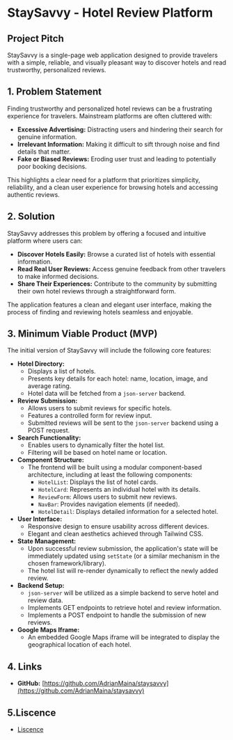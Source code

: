 # StaySavvy - Hotel Review Platform

## Project Pitch

StaySavvy is a single-page web application designed to provide travelers with a simple, reliable, and visually pleasant way to discover hotels and read trustworthy, personalized reviews.

## 1. Problem Statement

Finding trustworthy and personalized hotel reviews can be a frustrating experience for travelers. Mainstream platforms are often cluttered with:

* **Excessive Advertising:** Distracting users and hindering their search for genuine information.
* **Irrelevant Information:** Making it difficult to sift through noise and find details that matter.
* **Fake or Biased Reviews:** Eroding user trust and leading to potentially poor booking decisions.

This highlights a clear need for a platform that prioritizes simplicity, reliability, and a clean user experience for browsing hotels and accessing authentic reviews.

## 2. Solution

StaySavvy addresses this problem by offering a focused and intuitive platform where users can:

* **Discover Hotels Easily:** Browse a curated list of hotels with essential information.
* **Read Real User Reviews:** Access genuine feedback from other travelers to make informed decisions.
* **Share Their Experiences:** Contribute to the community by submitting their own hotel reviews through a straightforward form.

The application features a clean and elegant user interface, making the process of finding and reviewing hotels seamless and enjoyable.

## 3. Minimum Viable Product (MVP)

The initial version of StaySavvy will include the following core features:

* **Hotel Directory:**
    * Displays a list of hotels.
    * Presents key details for each hotel: name, location, image, and average rating.
    * Hotel data will be fetched from a `json-server` backend.
* **Review Submission:**
    * Allows users to submit reviews for specific hotels.
    * Features a controlled form for review input.
    * Submitted reviews will be sent to the `json-server` backend using a POST request.
* **Search Functionality:**
    * Enables users to dynamically filter the hotel list.
    * Filtering will be based on hotel name or location.
* **Component Structure:**
    * The frontend will be built using a modular component-based architecture, including at least the following components:
        * `HotelList`: Displays the list of hotel cards.
        * `HotelCard`: Represents an individual hotel with its details.
        * `ReviewForm`: Allows users to submit new reviews.
        * `NavBar`: Provides navigation elements (if needed).
        * `HotelDetail`: Displays detailed information for a selected hotel.
* **User Interface:**
    * Responsive design to ensure usability across different devices.
    * Elegant and clean aesthetics achieved through Tailwind CSS.
* **State Management:**
    * Upon successful review submission, the application's state will be immediately updated using `setState` (or a similar mechanism in the chosen framework/library).
    * The hotel list will re-render dynamically to reflect the newly added review.
* **Backend Setup:**
    * `json-server` will be utilized as a simple backend to serve hotel and review data.
    * Implements GET endpoints to retrieve hotel and review information.
    * Implements a POST endpoint to handle the submission of new reviews.
* **Google Maps Iframe:**
    * An embedded Google Maps iframe will be integrated to display the geographical location of each hotel.

## 4. Links

* **GitHub:** [https://github.com/AdrianMaina/staysavvy](https://github.com/AdrianMaina/staysavvy)

## 5.Liscence
* [Liscence](Liscence)
